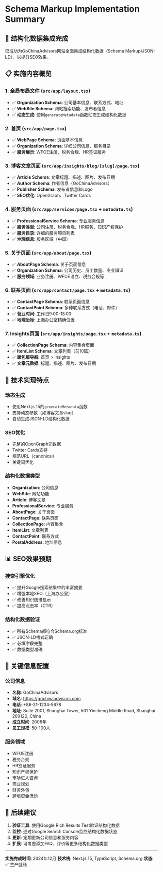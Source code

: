 # Schema Markup Implementation Summary

## 🎯 **结构化数据集成完成**

已成功为GoChinaAdvisors网站全面集成结构化数据（Schema Markup/JSON-LD），以提升SEO效果。

## 📋 **实施内容概览**

### 1. **全局布局文件** (`src/app/layout.tsx`)
- ✅ **Organization Schema**: 公司基本信息、联系方式、地址
- ✅ **WebSite Schema**: 网站搜索功能、发布者信息
- ✅ **动态生成**: 使用`generateMetadata`函数动态生成结构化数据

### 2. **首页** (`src/app/page.tsx`)
- ✅ **WebPage Schema**: 页面基本信息
- ✅ **Organization Schema**: 详细公司信息、服务目录
- ✅ **服务展示**: WFOE注册、税务合规、HR签证服务

### 3. **博客文章页面** (`src/app/insights/blog/[slug]/page.tsx`)
- ✅ **Article Schema**: 文章标题、描述、图片、发布日期
- ✅ **Author Schema**: 作者信息（GoChinaAdvisors）
- ✅ **Publisher Schema**: 发布者信息和Logo
- ✅ **SEO优化**: OpenGraph、Twitter Cards

### 4. **服务页面** (`src/app/services/page.tsx` + `metadata.ts`)
- ✅ **ProfessionalService Schema**: 专业服务信息
- ✅ **服务类型**: 公司注册、税务合规、HR服务、知识产权保护
- ✅ **服务目录**: 详细的服务项目列表
- ✅ **地理信息**: 服务区域（中国）

### 5. **关于页面** (`src/app/about/page.tsx`)
- ✅ **AboutPage Schema**: 关于页面信息
- ✅ **Organization Schema**: 公司历史、员工数量、专业知识
- ✅ **服务领域**: 业务注册、WFOE设立、税务合规等

### 6. **联系页面** (`src/app/contact/page.tsx` + `metadata.ts`)
- ✅ **ContactPage Schema**: 联系页面信息
- ✅ **ContactPoint Schema**: 多种联系方式（电话、邮件）
- ✅ **营业时间**: 工作日9:00-18:00
- ✅ **地理坐标**: 上海办公室精确位置

### 7. **Insights页面** (`src/app/insights/page.tsx` + `metadata.ts`)
- ✅ **CollectionPage Schema**: 内容集合页面
- ✅ **ItemList Schema**: 文章列表（前10篇）
- ✅ **面包屑导航**: 首页 > Insights
- ✅ **文章元数据**: 标题、描述、图片、发布日期

## 🔧 **技术实现特点**

### **动态生成**
- 使用Next.js 15的`generateMetadata`函数
- 支持动态参数（如博客文章slug）
- 自动生成JSON-LD结构化数据

### **SEO优化**
- 完整的OpenGraph元数据
- Twitter Cards支持
- 规范URL（canonical）
- 关键词优化

### **结构化数据类型**
- **Organization**: 公司信息
- **WebSite**: 网站功能
- **Article**: 博客文章
- **ProfessionalService**: 专业服务
- **AboutPage**: 关于页面
- **ContactPage**: 联系页面
- **CollectionPage**: 内容集合
- **ItemList**: 文章列表
- **ContactPoint**: 联系方式
- **PostalAddress**: 地址信息

## 📊 **SEO效果预期**

### **搜索引擎优化**
- ✅ 提升Google搜索结果中的丰富摘要
- ✅ 增强本地SEO（上海办公室）
- ✅ 改善知识图谱显示
- ✅ 提高点击率（CTR）

### **结构化数据验证**
- ✅ 所有Schema都符合Schema.org标准
- ✅ JSON-LD格式正确
- ✅ 必填字段完整
- ✅ 数据类型准确

## 🎯 **关键信息配置**

### **公司信息**
- **名称**: GoChinaAdvisors
- **域名**: https://gochinaadvisors.com
- **电话**: +86-21-1234-5678
- **地址**: Suite 2001, Shanghai Tower, 501 Yincheng Middle Road, Shanghai 200120, China
- **成立时间**: 2008年
- **员工规模**: 50-100人

### **服务领域**
- WFOE注册
- 税务合规
- HR签证服务
- 知识产权保护
- 市场进入咨询
- 商业规划
- 财务外包
- 跨境资金流动

## 🚀 **后续建议**

1. **验证工具**: 使用Google Rich Results Test验证结构化数据
2. **监控**: 通过Google Search Console监控结构化数据状态
3. **更新**: 定期更新公司信息和服务内容
4. **扩展**: 可考虑添加FAQ、评价等更多结构化数据类型

---

**实施完成时间**: 2024年12月
**技术栈**: Next.js 15, TypeScript, Schema.org
**状态**: ✅ 生产就绪
